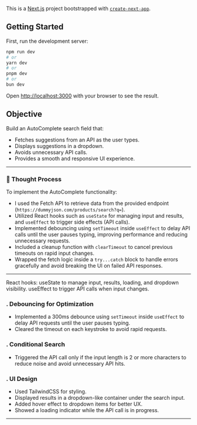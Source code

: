 This is a [Next.js](https://nextjs.org) project bootstrapped with [`create-next-app`](https://github.com/vercel/next.js/tree/canary/packages/create-next-app).

## Getting Started

First, run the development server:

```bash
npm run dev
# or
yarn dev
# or
pnpm dev
# or
bun dev
```

Open [http://localhost:3000](http://localhost:3000) with your browser to see the result.


##  Objective

Build an AutoComplete search field that:
- Fetches suggestions from an API as the user types.
- Displays suggestions in a dropdown.
- Avoids unnecessary API calls.
- Provides a smooth and responsive UI experience.

---


### 🧠 Thought Process

To implement the AutoComplete functionality:

* I used the Fetch API to retrieve data from the provided endpoint (`https://dummyjson.com/products/search?q=`).
* Utilized React hooks such as `useState` for managing input and results, and `useEffect` to trigger side effects (API calls).
* Implemented debouncing using `setTimeout` inside `useEffect` to delay API calls until the user pauses typing, improving performance and reducing unnecessary requests.
* Included a cleanup function with `clearTimeout` to cancel previous timeouts on rapid input changes.
* Wrapped the fetch logic inside a `try...catch` block to handle errors gracefully and avoid breaking the UI on failed API responses.

---

 React hooks:
useState to manage input, results, loading, and dropdown visibility.
useEffect to trigger API calls when input changes.

### . Debouncing for Optimization
- Implemented a 300ms debounce using `setTimeout` inside `useEffect` to delay API requests until the user pauses typing.
- Cleared the timeout on each keystroke to avoid rapid requests.
  
### . Conditional Search
- Triggered the API call only if the input length is 2 or more characters to reduce noise and avoid unnecessary API hits.

### . UI Design
- Used TailwindCSS for styling.
- Displayed results in a dropdown-like container under the search input.
- Added hover effect to dropdown items for better UX.
- Showed a loading indicator while the API call is in progress.

---
